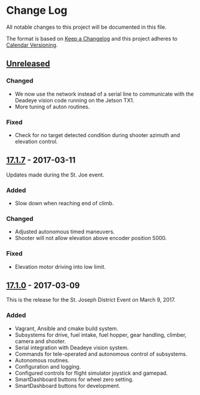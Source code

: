 # Change Log

All notable changes to this project will be documented in this file.

The format is based on [Keep a Changelog](http://keepachangelog.com/) and this project adheres to [Calendar Versioning](http://calver.org).

## [Unreleased]

### Changed

- We now use the network instead of a serial line to communicate with the Deadeye vision code running on the Jetson TX1.
- More tuning of auton routines.

### Fixed

- Check for no target detected condition during shooter azimuth and elevation control.

## [17.1.7] - 2017-03-11

Updates made during the St. Joe event.

### Added

- Slow down when reaching end of climb.

### Changed

- Adjusted autonomous timed maneuvers.
- Shooter will not allow elevation above encoder position 5000.

### Fixed

- Elevation motor driving into low limit.

## [17.1.0] - 2017-03-09

This is the release for the St. Joseph District Event on March 9, 2017.

### Added

- Vagrant, Ansible and cmake build system.
- Subsystems for drive, fuel intake, fuel hopper, gear handling, climber, camera and shooter.
- Serial integration with Deadeye vision system.
- Commands for tele-operated and autonomous control of subsystems.
- Autonomous routines.
- Configuration and logging.
- Configured controls for flight simulator joystick and gamepad.
- SmartDashboard buttons for wheel zero setting.
- SmartDashboard buttons for development.

[17.1.0]: https://gitlab.com/strykeforce2767/steamworks/compare/db95a39e1200b61adbb51dc9eabe4e147ffd2796...v17.1.0
[17.1.7]: https://gitlab.com/strykeforce2767/steamworks/compare/v17.1.0...v17.1.7
[unreleased]: https://gitlab.com/strykeforce2767/steamworks/compare/v17.1.7...develop
